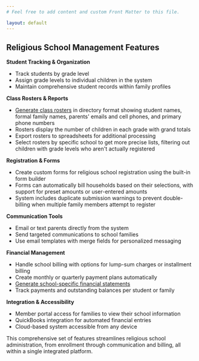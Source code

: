 ```yaml
---
# Feel free to add content and custom Front Matter to this file.

layout: default
---
```


## Religious School Management Features

**Student Tracking & Organization**
- Track students by grade level
- Assign grade levels to individual children in the system
- Maintain comprehensive student records within family profiles

**Class Rosters & Reports**
- [Generate class rosters](https://blog.shalomcloud.com/2021/12/12/see-and-print-school-rosters/) in directory format showing student names, formal family names, parents' emails and cell phones, and primary phone numbers
- Rosters display the number of children in each grade with grand totals
- Export rosters to spreadsheets for additional processing
- Select rosters by specific school to get more precise lists, filtering out children with grade levels who aren't actually registered

**Registration & Forms**
- Create custom forms for religious school registration using the built-in form builder
- Forms can automatically bill households based on their selections, with support for preset amounts or user-entered amounts
- System includes duplicate submission warnings to prevent double-billing when multiple family members attempt to register

**Communication Tools**
- Email or text parents directly from the system
- Send targeted communications to school families
- Use email templates with merge fields for personalized messaging

**Financial Management**
- Handle school billing with options for lump-sum charges or installment billing
- Create monthly or quarterly payment plans automatically
- [Generate school-specific financial statements](https://blog.shalomcloud.com/2023/01/02/now-available-select-which-categories-to-include-on-periodic-statements/)
- Track payments and outstanding balances per student or family

**Integration & Accessibility**
- Member portal access for families to view their school information
- QuickBooks integration for automated financial entries
- Cloud-based system accessible from any device

This comprehensive set of features streamlines religious school administration, from enrollment through communication and billing, all within a single integrated platform.